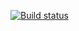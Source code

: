 [![Build status](https://ci.appveyor.com/api/projects/status/jcv06mn35rhg7vud?svg=true)](https://ci.appveyor.com/project/nib287/ahj-animation)
